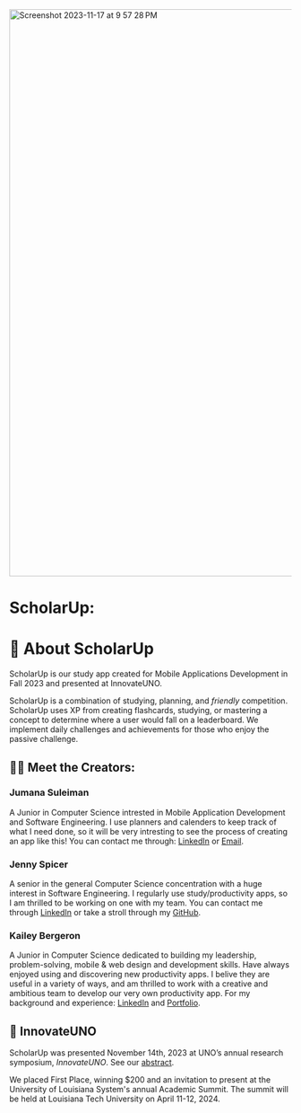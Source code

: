 <img width="1010" alt="Screenshot 2023-11-17 at 9 57 28 PM" src="https://github.com/JumanaCS/ScholarUp/assets/148403239/9fa5754c-7c32-402c-8e6a-1187f4ad951f">

# ScholarUp:
# :green_apple: About ScholarUp
ScholarUp is our study app created for Mobile Applications Development in Fall 2023 and presented at InnovateUNO.

ScholarUp is a combination of studying, planning, and _friendly_ competition. ScholarUp uses XP from creating flashcards, studying, or mastering a concept to determine where a user would fall on a leaderboard. We implement daily challenges and achievements for those who enjoy the passive challenge.

## :woman_student: Meet the Creators:
### Jumana Suleiman
A Junior in Computer Science intrested in Mobile Application Development and Software Engineering. I use planners and calenders to keep track of what I need done, so it will be very intresting to see the process of creating an app like this! You can contact me through: [LinkedIn](https://www.linkedin.com/in/jumana-sul) or [Email](jumana.suleiman.cs@gmail.com).

### Jenny Spicer
A senior in the general Computer Science concentration with a huge interest in Software Engineering. I regularly use study/productivity apps, so I am thrilled to be working on one with my team. You can contact me through [LinkedIn](https://www.linkedin.com/in/jenspi/) or take a stroll through my [GitHub](https://github.com/Jenspi).

### Kailey Bergeron
A Junior in Computer Science dedicated to building my leadership, problem-solving, mobile & web design and development skills. Have always enjoyed using and discovering new productivity apps. I belive they are useful in a variety of ways, and am thrilled to work with a creative and ambitious team to develop our very own productivity app. For my background and experience: [LinkedIn](https://www.linkedin.com/in/kaileybergeron/) and [Portfolio](https://techkailey.github.io/MyPortfolioWebsite/).

## :bookmark_tabs: InnovateUNO
ScholarUp was presented November 14th, 2023 at UNO’s annual research symposium, _InnovateUNO_. See our [abstract](https://www.uno.edu/innovateuno/abstracts#comp).
<!-- See a [video of the presentation]()! -->
We placed First Place<!-- out of n participants-->, winning $200 and an invitation to present at the University of Louisiana System's annual Academic Summit. The summit will be held at Louisiana Tech University on April 11-12, 2024.
